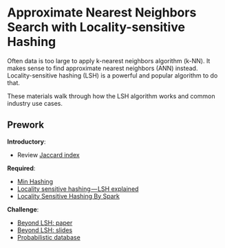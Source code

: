 Approximate Nearest Neighbors Search with Locality-sensitive Hashing 
======

Often data is too large to apply k-nearest neighbors algorithm (k-NN). It makes sense to find approximate nearest neighbors (ANN) instead. Locality-sensitive hashing (LSH) is a powerful and popular algorithm to do that.

These materials walk through how the LSH algorithm works and common industry use cases.

Prework
-------

__Introductory__:

- Review [Jaccard index](https://en.wikipedia.org/wiki/Jaccard_index)

__Required__:

- [Min Hashing](https://www.cs.utah.edu/~jeffp/teaching/cs5955/L5-Minhash.pdf)
- [Locality sensitive hashing — LSH explained](https://medium.com/engineering-brainly/locality-sensitive-hashing-explained-304eb39291e4)
- [Locality Sensitive Hashing By Spark](https://www.youtube.com/watch?v=Ha7_Vf2eZvQ)

__Challenge__:

- [Beyond LSH: paper](https://arxiv.org/abs/1306.1547)
- [Beyond LSH: slides](https://simons.berkeley.edu/sites/default/files/docs/604/andonislides.pdf)
- [Probabilistic database](http://probcomp.org/bayesdb/)

